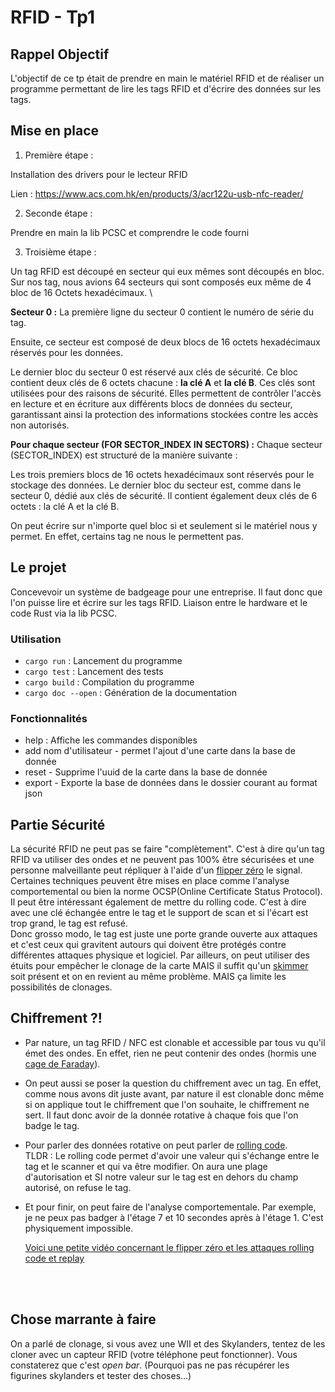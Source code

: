 # RFID - Tp1 

## Rappel Objectif

L'objectif de ce tp était de prendre en main le matériel RFID et de réaliser un programme permettant de lire les tags RFID et d'écrire des données sur les tags.

## Mise en place

1) Première étape :

Installation des drivers pour le lecteur RFID

Lien : https://www.acs.com.hk/en/products/3/acr122u-usb-nfc-reader/

2) Seconde étape : 

Prendre en main la lib PCSC et comprendre le code fourni 

3) Troisième étape : 

Un tag RFID est découpé en secteur qui eux mêmes sont découpés en bloc. \
Sur nos tag, nous avions 64 secteurs qui sont composés eux même de 4 bloc de 16 Octets hexadécimaux. \

**Secteur 0 :**
La première ligne du secteur 0 contient le numéro de série du tag.

Ensuite, ce secteur est composé de deux blocs de 16 octets hexadécimaux réservés pour les données.

Le dernier bloc du secteur 0 est réservé aux clés de sécurité. Ce bloc contient deux clés de 6 octets chacune : **la clé A** et **la clé B**. Ces clés sont utilisées pour des raisons de sécurité. Elles permettent de contrôler l'accès en lecture et en écriture aux différents blocs de données du secteur, garantissant ainsi la protection des informations stockées contre les accès non autorisés.

**Pour chaque secteur (FOR SECTOR_INDEX IN SECTORS) :**
Chaque secteur (SECTOR_INDEX) est structuré de la manière suivante :

Les trois premiers blocs de 16 octets hexadécimaux sont réservés pour le stockage des données.
Le dernier bloc du secteur est, comme dans le secteur 0, dédié aux clés de sécurité. Il contient également deux clés de 6 octets : la clé A et la clé B.


On peut écrire sur n'importe quel bloc si et seulement si le matériel nous y permet. En effet, certains tag ne nous le permettent pas.


## Le projet

Concevevoir un système de badgeage pour une entreprise. Il faut donc que l'on puisse lire et écrire sur les tags RFID.
Liaison entre le hardware et le code Rust via la lib PCSC.

### Utilisation

- `cargo run` : Lancement du programme
- `cargo test` : Lancement des tests
- `cargo build` : Compilation du programme
- `cargo doc --open` : Génération de la documentation

### Fonctionnalités

- help : Affiche les commandes disponibles
- add nom d'utilisateur - permet l'ajout d'une carte dans la base de donnée
- reset - Supprime l'uuid de la carte dans la base de donnée
- export - Exporte la base de données dans le dossier courant au format json




## Partie Sécurité

La sécurité RFID ne peut pas se faire "complètement". C'est à dire qu'un tag RFID va utiliser des ondes et ne peuvent pas 100% être sécurisées et une personne malveillante peut répliquer à l'aide d'un [flipper zéro](https://flipperzero.one/) le signal. \
Certaines techniques peuvent être mises en place comme l'analyse comportemental ou bien la norme OCSP(Online Certificate Status Protocol). Il peut être intéressant également de mettre du rolling code. C'est à dire avec une clé échangée entre le tag et le support de scan et si l'écart est trop grand, le tag est refusé. \
Donc grosso modo, le tag est juste une porte grande ouverte aux attaques et c'est ceux qui gravitent autours qui doivent être protégés contre différentes attaques physique et logiciel.
Par ailleurs, on peut utiliser des étuits pour empêcher le clonage de la carte MAIS il suffit qu'un [skimmer](https://www.undernews.fr/banque-cartes-bancaires/skimming-le-piratage-bancaire-facilite-par-les-terminaux-de-paiement-mobiles.html) soit présent et on en revient au même problème. MAIS ça limite les possibilités de clonages.


## Chiffrement ?!

- Par nature, un tag RFID / NFC est clonable et accessible par tous vu qu'il émet des ondes. En effet, rien ne peut contenir des ondes (hormis une [cage de Faraday](https://fr.wikipedia.org/wiki/Cage_de_Faraday)).

- On peut aussi se poser la question du chiffrement avec un tag. En effet, comme nous avons dit juste avant, par nature il est clonable donc même si on applique tout le chiffrement que l'on souhaite, le chiffrement ne sert. Il faut donc avoir de la donnée rotative à chaque fois que l'on badge le tag.

- Pour parler des données rotative on peut parler de [rolling code](https://fr.wikipedia.org/wiki/Code_tournant).\
TLDR : Le rolling code permet d'avoir une valeur qui s'échange entre le tag et le scanner et qui va être modifier. On aura une plage d'autorisation et SI notre valeur sur le tag est en dehors du champ autorisé, on refuse le tag.
- Et pour finir, on peut faire de l'analyse comportementale. Par exemple, je ne peux pas badger à l'étage 7 et 10 secondes après à l'étage 1. C'est physiquement impossible.

    [Voici une petite vidéo concernant le flipper zéro et les attaques rolling code et replay](https://www.youtube.com/watch?v=aTcziqO_2lM)



<br><br>


## Chose marrante à faire

On a parlé de clonage, si vous avez une WII et des Skylanders, tentez de les cloner avec un capteur RFID (votre téléphone peut fonctionner). Vous constaterez que c'est *open bar*. (Pourquoi pas ne pas récupérer les figurines skylanders et tester des choses...)